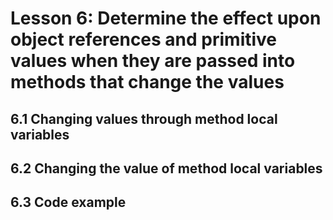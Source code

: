 # Lesson 6: Determine the effect upon object references and primitive values when they are passed into methods that change the values


## 6.1 Changing values through method local variables


## 6.2 Changing the value of method local variables


## 6.3 Code example

